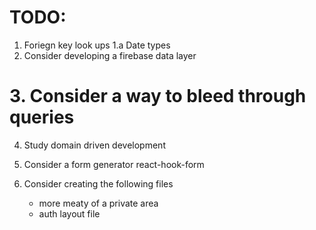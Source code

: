 # TODO:

1. Foriegn key look ups
1.a Date types
2. Consider developing a firebase data layer
# 3. Consider a way to bleed through queries
4. Study domain driven development


5. Consider a form generator react-hook-form
6. Consider creating the following files
    - more meaty of a private area
    - auth layout file
